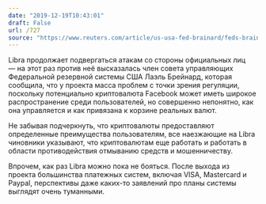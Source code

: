 ```yaml
---
date: "2019-12-19T10:43:01"
draft: False
url: /727
source: "https://www.reuters.com/article/us-usa-fed-brainard/feds-brainard-facebooks-libra-faces-core-set-of-regulatory-hurdles-idUSKBN1YM12L"
---
```


Libra продолжает подвергаться атакам со стороны официальных лиц — на этот раз против неё высказалась член совета управляющих Федеральной резервной системы США Лаэль Брейнард, которая сообщила, что у проекта масса проблем с точки зрения регуляции, поскольку потенциально криптовалюта Facebook может иметь широкое распространение среди пользователей, но совершенно непонятно, как она управляется и как привязана к корзине реальных валют.

Не забывая подчеркнуть, что криптовалюты предоставляют определенные преимущества пользователям, все наезжающие на Libra чиновники указывают, что криптовалютам еще работать и работать в области противодействия отмыванию средств и мошенничеству.

Впрочем, как раз Libra можно пока не бояться. После выхода из проекта большинства платежных систем, включая VISA, Mastercard и Paypal, перспективы даже каких-то заявлений про планы системы выглядят очень туманными.
